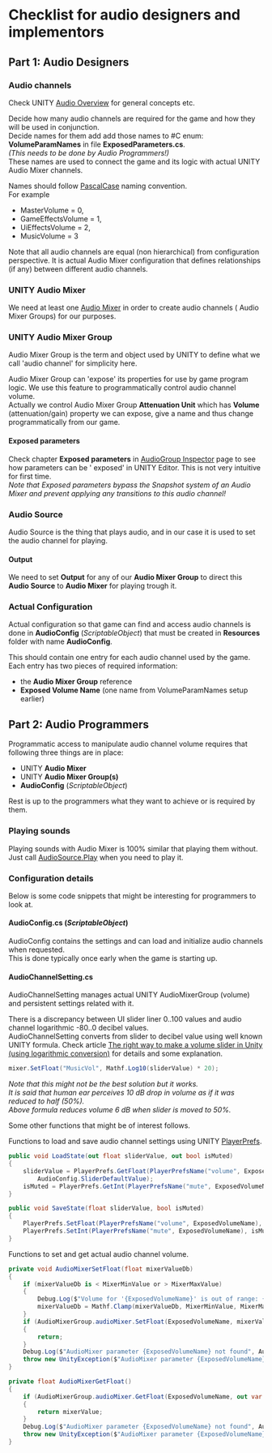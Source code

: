 # Checklist for audio designers and implementors

## Part 1: Audio Designers

### Audio channels

Check UNITY [Audio Overview](https://docs.unity3d.com/Manual/AudioOverview.html) for general concepts etc.

Decide how many audio channels are required for the game and how they will be used in conjunction.  
Decide names for them add add those names to #C enum: **VolumeParamNames** in file **ExposedParameters.cs**.  
_(This needs to be done by Audio Programmers!)_  
These names are used to connect the game and its logic with actual UNITY Audio Mixer channels.

Names should
follow [PascalCase](https://learn.microsoft.com/en-us/dotnet/csharp/fundamentals/coding-style/identifier-names) naming
convention.  
For example

* MasterVolume = 0,
* GameEffectsVolume = 1,
* UiEffectsVolume = 2,
* MusicVolume = 3

Note that all audio channels are equal (non hierarchical) from configuration perspective.
It is actual Audio Mixer configuration that defines relationships (if any) between different audio channels.

### UNITY Audio Mixer

We need at least one [Audio Mixer](https://docs.unity3d.com/Manual/AudioMixer.html) in order to create audio channels (
Audio Mixer Groups) for our purposes.

### UNITY Audio Mixer Group

Audio Mixer Group is the term and object used by UNITY to define what we call 'audio channel' for simplicity here.

Audio Mixer Group can 'expose' its properties for use by game program logic.
We use this feature to programmatically control audio channel volume.  
Actually we control Audio Mixer Group **Attenuation Unit** which has **Volume** (attenuation/gain) property we can
expose, give a name and thus change programmatically from our game.

#### Exposed parameters

Check chapter **Exposed parameters**
in [AudioGroup Inspector](https://docs.unity3d.com/Manual/AudioMixerInspectors.html) page to see how parameters can be '
exposed' in UNITY Editor.
This is not very intuitive for first time.  
_Note that Exposed parameters bypass the Snapshot system of an Audio Mixer and prevent applying any transitions to this
audio channel!_

### Audio Source

Audio Source is the thing that plays audio, and in our case it is used to set the audio channel for playing.

#### Output

We need to set **Output** for any of our **Audio Mixer Group** to direct this **Audio Source** to **Audio Mixer** for
playing trough it.

### Actual Configuration

Actual configuration so that game can find and access audio channels is done in **AudioConfig** (_ScriptableObject_)
that must be created in **Resources** folder with name **AudioConfig**.

This should contain one entry for each audio channel used by the game.  
Each entry has two pieces of required information:

* the **Audio Mixer Group** reference
* **Exposed Volume Name** (one name from VolumeParamNames setup earlier)

## Part 2: Audio Programmers

Programmatic access to manipulate audio channel volume requires that following three things are in place:

* UNITY **Audio Mixer**
* UNITY **Audio Mixer Group(s)**
* **AudioConfig** (_ScriptableObject_)

Rest is up to the programmers what they want to achieve or is required by them.

### Playing sounds

Playing sounds with Audio Mixer is 100% similar that playing them without.  
Just call [AudioSource.Play](https://docs.unity3d.com/ScriptReference/AudioSource.Play.html) when you need to play it.

### Configuration details

Below is some code snippets that might be interesting for programmers to look at.

#### AudioConfig.cs (_ScriptableObject_)

AudioConfig contains the settings and can load and initialize audio channels when requested.  
This is done typically once early when the game is starting up.

#### AudioChannelSetting.cs

AudioChannelSetting manages actual UNITY AudioMixerGroup (volume) and persistent settings related with it.

There is a discrepancy between UI slider liner 0..100 values and audio channel logarithmic -80..0 decibel values.  
AudioChannelSetting converts from slider to decibel value using well known UNITY formula. Check
article [The right way to make a volume slider in Unity (using logarithmic conversion)](https://johnleonardfrench.com/the-right-way-to-make-a-volume-slider-in-unity-using-logarithmic-conversion/)
for details and some explanation.

```csharp
mixer.SetFloat("MusicVol", Mathf.Log10(sliderValue) * 20);
```

_Note that this might not be the best solution but it works.  
It is said that human ear perceives 10 dB drop in volume as if it was reduced to half (50%).  
Above formula reduces volume 6 dB when slider is moved to 50%._

Some other functions that might be of interest follows.

Functions to load and save audio channel settings using
UNITY [PlayerPrefs](https://docs.unity3d.com/ScriptReference/PlayerPrefs.html).

```csharp
public void LoadState(out float sliderValue, out bool isMuted)
{
    sliderValue = PlayerPrefs.GetFloat(PlayerPrefsName("volume", ExposedVolumeName),
        AudioConfig.SliderDefaultValue);
    isMuted = PlayerPrefs.GetInt(PlayerPrefsName("mute", ExposedVolumeName), 0) != 0;
}

public void SaveState(float sliderValue, bool isMuted)
{
    PlayerPrefs.SetFloat(PlayerPrefsName("volume", ExposedVolumeName), sliderValue);
    PlayerPrefs.SetInt(PlayerPrefsName("mute", ExposedVolumeName), isMuted ? 1 : 0);
}
```

Functions to set and get actual audio channel volume.

```csharp
private void AudioMixerSetFloat(float mixerValueDb)
{
    if (mixerValueDb is < MixerMinValue or > MixerMaxValue)
    {
        Debug.Log($"Volume for '{ExposedVolumeName}' is out of range: {mixerValueDb:0.0}");
        mixerValueDb = Mathf.Clamp(mixerValueDb, MixerMinValue, MixerMaxValue);
    }
    if (AudioMixerGroup.audioMixer.SetFloat(ExposedVolumeName, mixerValueDb))
    {
        return;
    }
    Debug.Log($"AudioMixer parameter {ExposedVolumeName} not found", AudioMixerGroup.audioMixer);
    throw new UnityException($"AudioMixer parameter {ExposedVolumeName} not found");
}

private float AudioMixerGetFloat()
{
    if (AudioMixerGroup.audioMixer.GetFloat(ExposedVolumeName, out var mixerValue))
    {
        return mixerValue;
    }
    Debug.Log($"AudioMixer parameter {ExposedVolumeName} not found", AudioMixerGroup.audioMixer);
    throw new UnityException($"AudioMixer parameter {ExposedVolumeName} not found");
}
```
